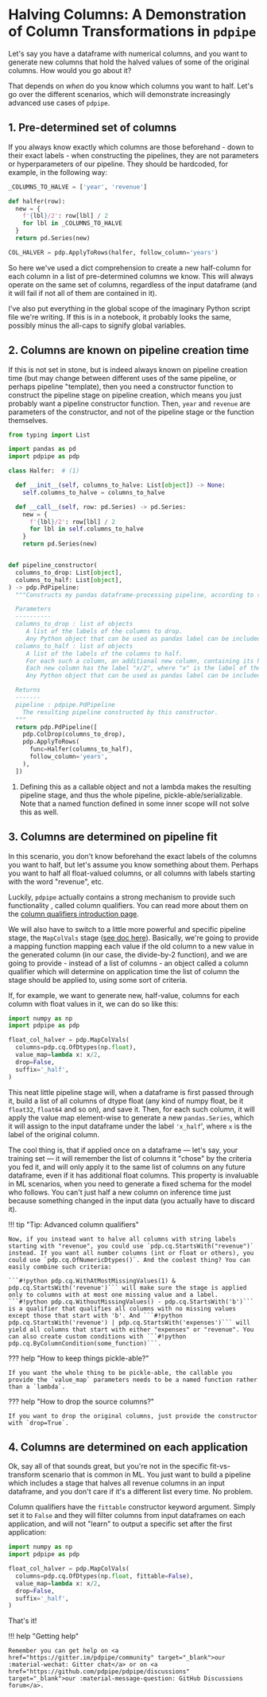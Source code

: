 # Halving Columns: A Demonstration of Column Transformations in `pdpipe`

Let's say you have a dataframe with numerical columns, and you want to generate
new columns that hold the halved values of some of the original columns. How 
would you go about it?

That depends on *when* do you know which columns you want to half. Let's go
over the different scenarios, which will demonstrate increasingly advanced
use cases of `pdpipe`.

## 1. Pre-determined set of columns

If you always know exactly which columns are those beforehand - down to their
exact labels - when constructing the pipelines, they are not parameters or
hyperparameters of our pipeline. They should be hardcoded, for example, in the
following way:

```python
_COLUMNS_TO_HALVE = ['year', 'revenue']

def halfer(row):
  new = {
    f'{lbl}/2': row[lbl] / 2
    for lbl in _COLUMNS_TO_HALVE
  }
  return pd.Series(new)

COL_HALVER = pdp.ApplyToRows(halfer, follow_column='years')
```

So here we've used a dict comprehension to create a new half-column for each column in a list of pre-determined columns we know. This will always operate on the same set of columns, regardless of the input dataframe (and it will fail if not all of them are contained in it).

I've also put everything in the global scope of the imaginary Python script file we're writing. If this is in a notebook, it probably looks the same, possibly minus the all-caps to signify global variables.


## 2. Columns are known on pipeline creation time

If this is not set in stone, but is indeed always known on pipeline creation time (but may change between different uses of the same pipeline, or perhaps pipeline "template), then you need a constructor function to construct the pipeline stage on pipeline creation, which means you just probably want a pipeline constructor function. Then, `year` and `revenue` are parameters of the constructor, and not of the pipeline stage or the function themselves. 

```python
from typing import List

import pandas as pd
import pdpipe as pdp

class Halfer:  # (1)

  def __init__(self, columns_to_halve: List[object]) -> None:
    self.columns_to_halve = columns_to_halve

  def __call__(self, row: pd.Series) -> pd.Series:
    new = {
      f'{lbl}/2': row[lbl] / 2
      for lbl in self.columns_to_halve
    }
    return pd.Series(new)


def pipeline_constructor(
  columns_to_drop: List[object],
  columns_to_half: List[object],
) -> pdp.PdPipeline:
  """Constructs my pandas dataframe-processing pipeline, according to some input arguments.

  Parameters
  ----------
  columns_to_drop : list of objects
     A list of the labels of the columns to drop.
     Any Python object that can be used as pandas label can be included in the list.
  columns_to_half : list of objects
     A list of the labels of the columns to half.
     For each such a column, an additional new column, containing its halved values, is generated.
     Each new column has the label "x/2", where "x" is the label of the corresponding original column.
     Any Python object that can be used as pandas label can be included in the list.

  Returns
  -------
  pipeline : pdpipe.PdPipeline
    The resulting pipeline constructed by this constructor.
  """
  return pdp.PdPipeline([
    pdp.ColDrop(columns_to_drop),
    pdp.ApplyToRows(
      func=Halfer(columns_to_half),
      follow_column='years',
    ),
  ])
```

1. Defining this as a callable object and not a lambda makes the resulting
   pipeline stage, and thus the whole pipeline, pickle-able/serializable.
   Note that a named function defined in some inner scope will not solve this
   as well.


## 3. Columns are determined on pipeline fit

In this scenario, you don't know beforehand the exact labels of the columns you want to half, but let's assume you know something about them. Perhaps you want to half all float-valued columns, or all columns with labels starting with the word "revenue", etc.

Luckily, `pdpipe` actually contains a strong mechanism to provide such functionality , called column qualifiers. You can read more about them on the [column qualifiers introduction page](https://pdpipe.readthedocs.io/en/latest/starting/cq/).

We will also have to switch to a little more powerful and specific pipeline stage, the `MapColVals` stage ([see doc here](https://pdpipe.readthedocs.io/en/latest/reference/col_generation/#pdpipe.col_generation.MapColVals)). Basically, we're going to provide a mapping function mapping each value if the old column to a new value in the generated column (in our case, the divide-by-2 function), and we are going to provide - instead of a list of columns - an object called a column qualifier which will determine on application time the list of column the stage should be applied to, using some sort of criteria.

If, for example, we want to generate new, half-value, columns for each column with float values in it, we can do so like this:

```python
import numpy as np
import pdpipe as pdp

float_col_halver = pdp.MapColVals(
  columns=pdp.cq.OfDtypes(np.float),
  value_map=lambda x: x/2,
  drop=False,
  suffix='_half',
)
```

This neat little pipeline stage will, when a dataframe is first passed through it, build a list of all columns of dtype float (any kind of numpy float, be it `float32`, `float64` and so on), and save it. Then, for each such column, it will apply the value map element-wise to generate a new `pandas.Series`, which it will assign to the input dataframe under the label `'x_half`', where `x` is the label of the original column.

The cool thing is, that if applied once on a dataframe — let's say, your training set — it will remember the list of columns it "chose" by the criteria you fed it, and will only apply it to the same list of columns on any future dataframe, even if it has additional float columns. This property is invaluable in ML scenarios, when you need to generate a fixed schema for the model who follows. You can't just half a new column on inference time just because something changed in the input data (you actually have to discard it).

!!! tip "Tip: Advanced column qualifiers"

    Now, if you instead want to halve all columns with string labels starting with "revenue", you could use `pdp.cq.StartsWith("revenue")` instead. If you want all number columns (int or float or others), you could use `pdp.cq.OfNumericDtypes()`. And the coolest thing? You can easily combine such criteria:

    ```#!python pdp.cq.WithAtMostMissingValues(1) & pdp.cq.StartsWith('revenue')``` will make sure the stage is applied only to columns with at most one missing value and a label. ```#!python pdp.cq.WithoutMissingValues() - pdp.cq.StartsWith('b')``` is a qualifier that qualifies all columns with no missing values except those that start with 'b'. And ```#!python pdp.cq.StartsWith('revenue') | pdp.cq.StartsWith('expenses')``` will yield all columns that start with either "expenses" or "revenue". You can also create custom conditions with ```#!python pdp.cq.ByColumnCondition(some_function)```.

??? help "How to keep things pickle-able?"

    If you want the whole thing to be pickle-able, the callable you provide the `value_map` parameters needs to be a named function rather than a `lambda`.

??? help "How to drop the source columns?"

    If you want to drop the original columns, just provide the constructor
    with `drop=True`.


## 4. Columns are determined on each application

Ok, say all of that sounds great, but you're not in the specific fit-vs-transform scenario that is common in ML. You just want to build a pipeline which includes a stage that halves all revenue columns in an input dataframe, and you don't care if it's a different list every time. No problem.

Column qualifiers have the `fittable` constructor keyword argument. Simply set it to `False` and they will filter columns from input dataframes on each application, and will not "learn" to output a specific set after the first application:

```python
import numpy as np
import pdpipe as pdp

float_col_halver = pdp.MapColVals(
  columns=pdp.cq.OfDtypes(np.float, fittable=False),
  value_map=lambda x: x/2,
  drop=False,
  suffix='_half',
)
```

That's it!

!!! help "Getting help"

    Remember you can get help on <a href="https://gitter.im/pdpipe/community" target="_blank">our :material-wechat: Gitter chat</a> or on <a href="https://github.com/pdpipe/pdpipe/discussions" target="_blank">our :material-message-question: GitHub Discussions forum</a>.
